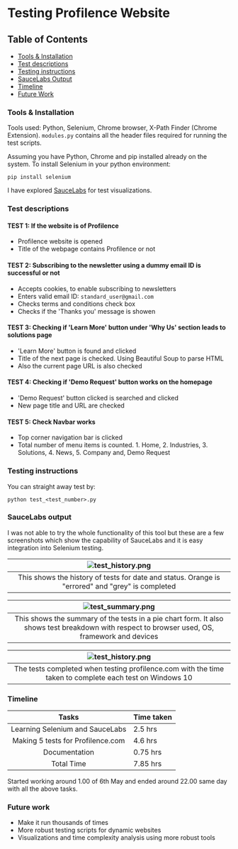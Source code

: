 # Testing Profilence Website

## Table of Contents

- [Tools & Installation](#tools--installation)
- [Test descriptions](#test-descriptions)
- [Testing instructions](#test-descriptions)
- [SauceLabs Output](#saucelabs-output)
- [Timeline](#timeline)
- [Future Work](#future-work)

### Tools & Installation

Tools used: Python, Selenium, Chrome browser, X-Path Finder (Chrome Extension).
`modules.py` contains all the header files required for running the test scripts.

Assuming you have Python, Chrome and pip installed already on the system. To install Selenium in your python environment:

```pip install selenium```

I have explored [SauceLabs](https://saucelabs.com/) for test visualizations.

### Test descriptions

#### TEST 1: If the website is of Profilence

- Profilence website is opened
- Title of the webpage contains Profilence or not

#### TEST 2: Subscribing to the newsletter using a dummy email ID is successful or not

- Accepts cookies, to enable subscribing to newsletters
- Enters valid email ID: `standard_user@gmail.com`
- Checks terms and conditions check box
- Checks if the 'Thanks you' message is showen

#### TEST 3: Checking if 'Learn More' button under 'Why Us' section leads to solutions page

- 'Learn More' button is found and clicked
- Title of the next page is checked. Using Beautiful Soup to parse HTML
- Also the current page URL is also checked

#### TEST 4: Checking if 'Demo Request' button works on the homepage

- 'Demo Request' button clicked is searched and clicked
- New page title and URL are checked

#### TEST 5: Check Navbar works

- Top corner navigation bar is clicked
- Total number of menu items is counted. 1. Home, 2. Industries, 3. Solutions, 4. News, 5. Company and, Demo Request  

### Testing instructions

You can straight away test by:

```python test_<test_number>.py```

### SauceLabs output

I was not able to try the whole functionality of this tool but these are a few screenshots which show the capability of SauceLabs and it is easy integration into Selenium testing.

| ![test_history.png](imgs/test_history.png) |
|:--:|
| This shows the history of tests for date and status. Orange is "errored" and "grey" is completed |

| ![test_summary.png](imgs/test_summary.png) |
|:--:|
| This shows the summary of the tests in a pie chart form. It also shows test breakdown with respect to browser used, OS, framework and devices  |

| ![test_history.png](imgs/tests_completed_sauce_labs.png) |
|:--:|
| The tests completed when testing profilence.com with the time taken to complete each test on Windows 10|

### Timeline

|Tasks|Time taken|
|:--------------------------------------: |:----|
|Learning Selenium and SauceLabs |2.5 hrs|
|Making 5 tests for Profilence.com|4.6 hrs|
|Documentation|0.75 hrs|
|Total Time|7.85 hrs|

Started working around 1.00 of 6th May and ended around 22.00 same day with all the above tasks.

### Future work

- Make it run thousands of times
- More robust testing scripts for dynamic websites
- Visualizations and time complexity analysis using more robust tools